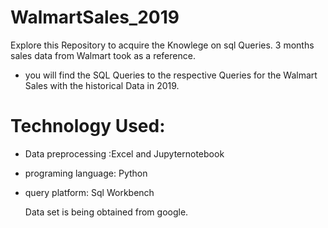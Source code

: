 # WalmartSales_2019
 Explore this Repository to acquire the Knowlege on sql Queries. 3 months sales data from Walmart took as a reference.
- you will find the SQL Queries to the respective Queries for the Walmart Sales with the historical Data in 2019.

# Technology Used:
- Data preprocessing :Excel and Jupyternotebook
- programing language: Python
- query platform: Sql Workbench

  Data set is being obtained from google.
